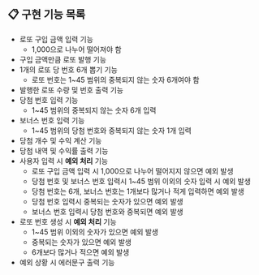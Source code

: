 ## 📋 구현 기능 목록

- 로또 구입 금액 입력 기능
  - 1,000으로 나누어 떨어져야 함
- 구입 금액만큼 로또 발행 기능
- 1개의 로또 당 번호 6개 뽑기 기능
  - 로또 번호는 1~45 범위의 중복되지 않는 숫자 6개여야 함
- 발행한 로또 수량 및 번호 출력 기능
- 당첨 번호 입력 기능
  - 1~45 범위의 중복되지 않는 숫자 6개 입력
- 보너스 번호 입력 기능
  - 1~45 범위의 당첨 번호와 중복되지 않는 숫자 1개 입력
- 당첨 개수 및 수익 계산 기능
- 당첨 내역 및 수익률 출력 기능
- 사용자 입력 시 **예외 처리** 기능
  - 로또 구입 금액 입력 시 1,000으로 나누어 떨어지지 않으면 예외 발생
  - 당첨 번호 및 보너스 번호 입력시 1~45 범위 이외의 숫자 입력 시 예외 발생
  - 당첨 번호는 6개, 보너스 번호는 1개보다 많거나 적게 입력하면 예외 발생
  - 당첨 번호 입력시 중복되는 숫자가 있으면 예외 발생
  - 보너스 번호 입력시 당첨 번호와 중복되면 예외 발생
- 로또 번호 생성 시 **예외 처리** 기능
  - 1~45 범위 이외의 숫자가 있으면 예외 발생
  - 중복되는 숫자가 있으면 예외 발생
  - 6개보다 많거나 적으면 예외 발생
- 예외 상황 시 에러문구 출력 기능